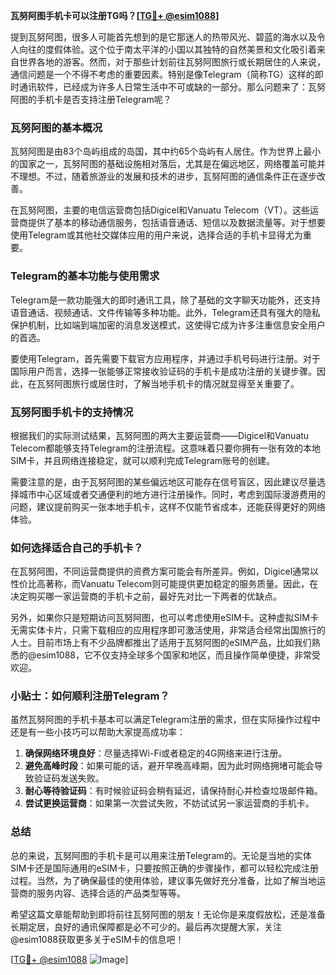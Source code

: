 **瓦努阿图手机卡可以注册TG吗？[[TG💪+ @esim1088](https://t.me/s/esim1088)]**

提到瓦努阿图，很多人可能首先想到的是它那迷人的热带风光、碧蓝的海水以及令人向往的度假体验。这个位于南太平洋的小国以其独特的自然美景和文化吸引着来自世界各地的游客。然而，对于那些计划前往瓦努阿图旅行或长期居住的人来说，通信问题是一个不得不考虑的重要因素。特别是像Telegram（简称TG）这样的即时通讯软件，已经成为许多人日常生活中不可或缺的一部分。那么问题来了：瓦努阿图的手机卡是否支持注册Telegram呢？

### 瓦努阿图的基本概况

瓦努阿图是由83个岛屿组成的岛国，其中约65个岛屿有人居住。作为世界上最小的国家之一，瓦努阿图的基础设施相对落后，尤其是在偏远地区，网络覆盖可能并不理想。不过，随着旅游业的发展和技术的进步，瓦努阿图的通信条件正在逐步改善。

在瓦努阿图，主要的电信运营商包括Digicel和Vanuatu Telecom（VT）。这些运营商提供了基本的移动通信服务，包括语音通话、短信以及数据流量等。对于想要使用Telegram或其他社交媒体应用的用户来说，选择合适的手机卡显得尤为重要。

### Telegram的基本功能与使用需求

Telegram是一款功能强大的即时通讯工具，除了基础的文字聊天功能外，还支持语音通话、视频通话、文件传输等多种功能。此外，Telegram还具有强大的隐私保护机制，比如端到端加密的消息发送模式，这使得它成为许多注重信息安全用户的首选。

要使用Telegram，首先需要下载官方应用程序，并通过手机号码进行注册。对于国际用户而言，选择一张能够正常接收验证码的手机卡是成功注册的关键步骤。因此，在瓦努阿图旅行或居住时，了解当地手机卡的情况就显得至关重要了。

### 瓦努阿图手机卡的支持情况

根据我们的实际测试结果，瓦努阿图的两大主要运营商——Digicel和Vanuatu Telecom都能够支持Telegram的注册流程。这意味着只要你拥有一张有效的本地SIM卡，并且网络连接稳定，就可以顺利完成Telegram账号的创建。

需要注意的是，由于瓦努阿图的某些偏远地区可能存在信号盲区，因此建议尽量选择城市中心区域或者交通便利的地方进行注册操作。同时，考虑到国际漫游费用的问题，建议提前购买一张本地手机卡，这样不仅能节省成本，还能获得更好的网络体验。

### 如何选择适合自己的手机卡？

在瓦努阿图，不同运营商提供的资费方案可能会有所差异。例如，Digicel通常以性价比高著称，而Vanuatu Telecom则可能提供更加稳定的服务质量。因此，在决定购买哪一家运营商的手机卡之前，最好先对比一下两者的优缺点。

另外，如果你只是短期访问瓦努阿图，也可以考虑使用eSIM卡。这种虚拟SIM卡无需实体卡片，只需下载相应的应用程序即可激活使用，非常适合经常出国旅行的人士。目前市场上有不少品牌都推出了适用于瓦努阿图的eSIM产品，比如我们熟悉的@esim1088，它不仅支持全球多个国家和地区，而且操作简单便捷，非常受欢迎。

### 小贴士：如何顺利注册Telegram？

虽然瓦努阿图的手机卡基本可以满足Telegram注册的需求，但在实际操作过程中还是有一些小技巧可以帮助大家提高成功率：

1. **确保网络环境良好**：尽量选择Wi-Fi或者稳定的4G网络来进行注册。
2. **避免高峰时段**：如果可能的话，避开早晚高峰期，因为此时网络拥堵可能会导致验证码发送失败。
3. **耐心等待验证码**：有时候验证码会稍有延迟，请保持耐心并检查垃圾邮件箱。
4. **尝试更换运营商**：如果第一次尝试失败，不妨试试另一家运营商的手机卡。

### 总结

总的来说，瓦努阿图的手机卡是可以用来注册Telegram的。无论是当地的实体SIM卡还是国际通用的eSIM卡，只要按照正确的步骤操作，都可以轻松完成注册过程。当然，为了确保最佳的使用体验，建议事先做好充分准备，比如了解当地运营商的服务内容、选择合适的产品类型等等。

希望这篇文章能帮助到即将前往瓦努阿图的朋友！无论你是来度假放松，还是准备长期定居，良好的通讯保障都是必不可少的。最后再次提醒大家，关注@esim1088获取更多关于eSIM卡的信息吧！

[[TG💪+ @esim1088](https://t.me/s/esim1088) ![Image](https://i.postimg.cc/4NQfJmqS/Snipaste-2025-05-13-00-14-12.png)]